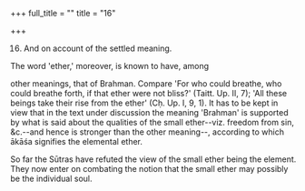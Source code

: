 +++
full_title = ""
title = "16"

+++


16. And on account of the settled meaning.

The word 'ether,' moreover, is known to have, among

other meanings, that of Brahman. Compare 'For who could breathe, who could breathe forth, if that ether were not bliss?' (Taitt. Up. II, 7); 'All these beings take their rise from the ether' (Cḥ. Up. I, 9, 1). It has to be kept in view that in the text under discussion the meaning 'Brahman' is supported by what is said about the qualities of the small ether--viz. freedom from sin, &c.--and hence is stronger than the other meaning--, according to which ākāśa signifies the elemental ether.

So far the Sūtras have refuted the view of the small ether being the element. They now enter on combating the notion that the small ether may possibly be the individual soul.

